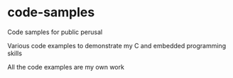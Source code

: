 # code-samples
Code samples for public perusal

Various code examples to demonstrate my C and embedded programming skills

All the code examples are my own work

